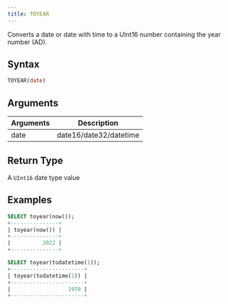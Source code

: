 ```yaml
---
title: TOYEAR
---
```


Converts a date or date with time to a UInt16 number containing the year number (AD).

## Syntax

```sql
TOYEAR(date)
```

## Arguments

| Arguments   | Description |
| ----------- | ----------- |
| date | date16/date32/datetime |

## Return Type

A `UInt16` date type value

## Examples

```sql
SELECT toyear(now());
+---------------+
| toyear(now()) |
+---------------+
|          2022 |
+---------------+

SELECT toyear(todatetime(1));
+-----------------------+
| toyear(todatetime(1)) |
+-----------------------+
|                  1970 |
+-----------------------+
```
